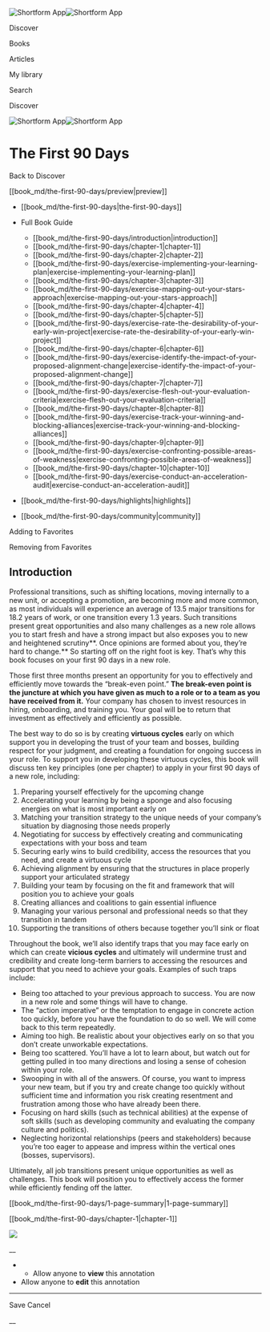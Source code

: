 ![Shortform App](/img/logo.36a2399e.svg)![Shortform App](/img/logo-dark.70c1b072.svg)

Discover

Books

Articles

My library

Search

Discover

![Shortform App](/img/logo.36a2399e.svg)![Shortform App](/img/logo-dark.70c1b072.svg)

# The First 90 Days

Back to Discover

[[book_md/the-first-90-days/preview|preview]]

  * [[book_md/the-first-90-days|the-first-90-days]]
  * Full Book Guide

    * [[book_md/the-first-90-days/introduction|introduction]]
    * [[book_md/the-first-90-days/chapter-1|chapter-1]]
    * [[book_md/the-first-90-days/chapter-2|chapter-2]]
    * [[book_md/the-first-90-days/exercise-implementing-your-learning-plan|exercise-implementing-your-learning-plan]]
    * [[book_md/the-first-90-days/chapter-3|chapter-3]]
    * [[book_md/the-first-90-days/exercise-mapping-out-your-stars-approach|exercise-mapping-out-your-stars-approach]]
    * [[book_md/the-first-90-days/chapter-4|chapter-4]]
    * [[book_md/the-first-90-days/chapter-5|chapter-5]]
    * [[book_md/the-first-90-days/exercise-rate-the-desirability-of-your-early-win-project|exercise-rate-the-desirability-of-your-early-win-project]]
    * [[book_md/the-first-90-days/chapter-6|chapter-6]]
    * [[book_md/the-first-90-days/exercise-identify-the-impact-of-your-proposed-alignment-change|exercise-identify-the-impact-of-your-proposed-alignment-change]]
    * [[book_md/the-first-90-days/chapter-7|chapter-7]]
    * [[book_md/the-first-90-days/exercise-flesh-out-your-evaluation-criteria|exercise-flesh-out-your-evaluation-criteria]]
    * [[book_md/the-first-90-days/chapter-8|chapter-8]]
    * [[book_md/the-first-90-days/exercise-track-your-winning-and-blocking-alliances|exercise-track-your-winning-and-blocking-alliances]]
    * [[book_md/the-first-90-days/chapter-9|chapter-9]]
    * [[book_md/the-first-90-days/exercise-confronting-possible-areas-of-weakness|exercise-confronting-possible-areas-of-weakness]]
    * [[book_md/the-first-90-days/chapter-10|chapter-10]]
    * [[book_md/the-first-90-days/exercise-conduct-an-acceleration-audit|exercise-conduct-an-acceleration-audit]]
  * [[book_md/the-first-90-days/highlights|highlights]]
  * [[book_md/the-first-90-days/community|community]]



Adding to Favorites 

Removing from Favorites 

## Introduction

Professional transitions, such as shifting locations, moving internally to a new unit, or accepting a promotion, are becoming more and more common, as most individuals will experience an average of 13.5 major transitions for 18.2 years of work, or one transition every 1.3 years. Such transitions present great opportunities and also many challenges as a new role allows you to start fresh and have a strong impact but also exposes you to new and heightened scrutiny**. Once opinions are formed about you, they’re hard to change.** So starting off on the right foot is key. That’s why this book focuses on your first 90 days in a new role.

Those first three months present an opportunity for you to effectively and efficiently move towards the “break-even point.” **The break-even point is the juncture at which you have given as much to a role or to a team as you have received from it.** Your company has chosen to invest resources in hiring, onboarding, and training you. Your goal will be to return that investment as effectively and efficiently as possible.

The best way to do so is by creating **virtuous cycles** early on which support you in developing the trust of your team and bosses, building respect for your judgment, and creating a foundation for ongoing success in your role. To support you in developing these virtuous cycles, this book will discuss ten key principles (one per chapter) to apply in your first 90 days of a new role, including:

  1. Preparing yourself effectively for the upcoming change 
  2. Accelerating your learning by being a sponge and also focusing energies on what is most important early on
  3. Matching your transition strategy to the unique needs of your company’s situation by diagnosing those needs properly
  4. Negotiating for success by effectively creating and communicating expectations with your boss and team 
  5. Securing early wins to build credibility, access the resources that you need, and create a virtuous cycle
  6. Achieving alignment by ensuring that the structures in place properly support your articulated strategy 
  7. Building your team by focusing on the fit and framework that will position you to achieve your goals 
  8. Creating alliances and coalitions to gain essential influence
  9. Managing your various personal and professional needs so that they transition in tandem
  10. Supporting the transitions of others because together you’ll sink or float



Throughout the book, we’ll also identify traps that you may face early on which can create **vicious cycles** and ultimately will undermine trust and credibility and create long-term barriers to accessing the resources and support that you need to achieve your goals. Examples of such traps include:

  * Being too attached to your previous approach to success. You are now in a new role and some things will have to change.
  * The “action imperative” or the temptation to engage in concrete action too quickly, before you have the foundation to do so well. We will come back to this term repeatedly. 
  * Aiming too high. Be realistic about your objectives early on so that you don’t create unworkable expectations.
  * Being too scattered. You’ll have a lot to learn about, but watch out for getting pulled in too many directions and losing a sense of cohesion within your role.
  * Swooping in with all of the answers. Of course, you want to impress your new team, but if you try and create change too quickly without sufficient time and information you risk creating resentment and frustration among those who have already been there.
  * Focusing on hard skills (such as technical abilities) at the expense of soft skills (such as developing community and evaluating the company culture and politics).
  * Neglecting horizontal relationships (peers and stakeholders) because you’re too eager to appease and impress within the vertical ones (bosses, supervisors).



Ultimately, all job transitions present unique opportunities as well as challenges. This book will position you to effectively access the former while efficiently fending off the latter.

[[book_md/the-first-90-days/1-page-summary|1-page-summary]]

[[book_md/the-first-90-days/chapter-1|chapter-1]]

![](https://bat.bing.com/action/0?ti=56018282&Ver=2&mid=97cd0f01-dfd5-49f6-be85-3f6698e0459e&sid=1711133063fa11eebdec89a8b8ae3bbc&vid=171147a063fa11eea7440fcfeb230d96&vids=0&msclkid=N&pi=0&lg=en-US&sw=800&sh=600&sc=24&nwd=1&tl=Shortform%20%7C%20Book&p=https%3A%2F%2Fwww.shortform.com%2Fapp%2Fbook%2Fthe-first-90-days%2Fintroduction&r=&lt=302&evt=pageLoad&sv=1&rn=496864)

__

  *   * Allow anyone to **view** this annotation
  * Allow anyone to **edit** this annotation



* * *

Save Cancel

__



